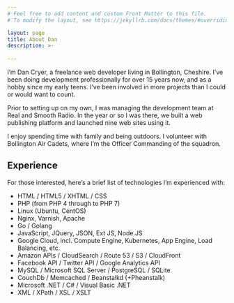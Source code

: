 ```yaml
---
# Feel free to add content and custom Front Matter to this file.
# To modify the layout, see https://jekyllrb.com/docs/themes/#overriding-theme-defaults

layout: page
title: About Dan
description: >-
  
---
```


I’m Dan Cryer, a freelance web developer living in Bollington, Cheshire. I’ve been doing development professionally for over 15 years now, and as a hobby since my early teens. I’ve been involved in more projects than I could or would want to count.

Prior to setting up on my own, I was managing the development team at Real and Smooth Radio. In the year or so I was there, we built a web publishing platform and launched nine web sites using it.

I enjoy spending time with family and being outdoors. I volunteer with Bollington Air Cadets, where I’m the Officer Commanding of the squadron.

## Experience

For those interested, here’s a brief list of technologies I’m experienced with:

* HTML / HTML5 / XHTML / CSS
* PHP (from PHP 4 through to PHP 7)
* Linux (Ubuntu, CentOS)
* Nginx, Varnish, Apache
* Go / Golang
* JavaScript, JQuery, JSON, Ext JS, Node.JS
* Google Cloud, incl. Compute Engine, Kubernetes, App Engine, Load Balancing, etc.
* Amazon APIs / CloudSearch / Route 53 / S3 / CloudFront
* Facebook API / Twitter API / Google Analytics API
* MySQL / Microsoft SQL Server / PostgreSQL / SQLite
* CouchDb / Memcached / Beanstalkd (+Pheanstalk)
* Microsoft .NET / C# / Visual Basic .NET
* XML / XPath / XSL / XSLT